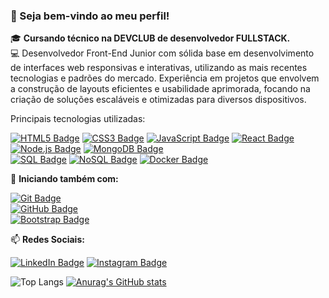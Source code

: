### 👋 Seja bem-vindo ao meu perfil!

🎓 **Cursando técnico na DEVCLUB de desenvolvedor FULLSTACK.**  
💻 Desenvolvedor Front-End Junior com sólida base em desenvolvimento de interfaces web responsivas e interativas, utilizando as mais recentes tecnologias e padrões do mercado. Experiência em projetos que envolvem a construção de layouts eficientes e usabilidade aprimorada, focando na criação de soluções escaláveis e otimizadas para diversos dispositivos.

Principais tecnologias utilizadas:

[![HTML5 Badge](https://img.shields.io/badge/-HTML5-E34F26?style=flat-square&logo=html5&logoColor=white)](https://developer.mozilla.org/pt-BR/docs/Web/HTML) 
[![CSS3 Badge](https://img.shields.io/badge/-CSS3-1572B6?style=flat-square&logo=css3&logoColor=white)](https://developer.mozilla.org/pt-BR/docs/Web/CSS) 
[![JavaScript Badge](https://img.shields.io/badge/-JavaScript-F7DF1E?style=flat-square&logo=javascript&logoColor=black)](https://developer.mozilla.org/pt-BR/docs/Web/JavaScript) 
[![React Badge](https://img.shields.io/badge/-React-61DAFB?style=flat-square&logo=react&logoColor=black)](https://reactjs.org/) 
[![Node.js Badge](https://img.shields.io/badge/-Node.js-339933?style=flat-square&logo=node.js&logoColor=white)](https://nodejs.org/pt-br/docs/) 
[![MongoDB Badge](https://img.shields.io/badge/-MongoDB-47A248?style=flat-square&logo=mongodb&logoColor=white)](https://www.mongodb.com/)  
[![SQL Badge](https://img.shields.io/badge/-SQL-4479A1?style=flat-square&logo=MySQL&logoColor=white)](https://www.mysql.com/) 
[![NoSQL Badge](https://img.shields.io/badge/-NoSQL-3C873A?style=flat-square&logo=mongodb&logoColor=white)](https://www.mongodb.com/) 
[![Docker Badge](https://img.shields.io/badge/-Docker-2496ED?style=flat-square&logo=docker&logoColor=white)](https://www.docker.com/)

🚀 **Iniciando também com:**

[![Git Badge](https://img.shields.io/badge/-Git-F05032?style=flat-square&logo=git&logoColor=white)](https://git-scm.com/)  
[![GitHub Badge](https://img.shields.io/badge/-GitHub-181717?style=flat-square&logo=github&logoColor=white)](https://github.com/)  
[![Bootstrap Badge](https://img.shields.io/badge/-Bootstrap-563D7C?style=flat-square&logo=bootstrap&logoColor=white)](https://getbootstrap.com/)

📫 **Redes Sociais:**

[![LinkedIn Badge](https://img.shields.io/badge/-LinkedIn-0077B5?style=flat-square&logo=linkedin&logoColor=white)](https://www.linkedin.com) 
[![Instagram Badge](https://img.shields.io/badge/-Instagram-E4405F?style=flat-square&logo=instagram&logoColor=white)](https://www.instagram.com)

![Top Langs](https://github-readme-stats.vercel.app/api/top-langs/?username=GabrielFelix22&langs_count=8)
[![Anurag's GitHub stats](https://github-readme-stats.vercel.app/api?username=GabrielFelix22)](https://github.com/GabrielFelix22/github-readme-stats)
